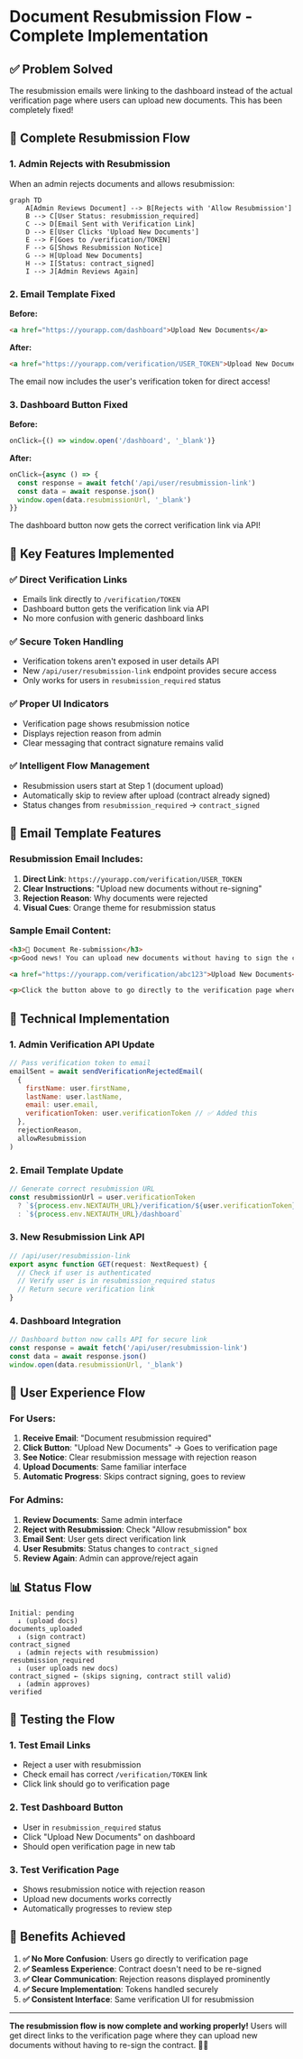 # Document Resubmission Flow - Complete Implementation

## ✅ **Problem Solved**

The resubmission emails were linking to the dashboard instead of the actual verification page where users can upload new documents. This has been completely fixed!

## 🔄 **Complete Resubmission Flow**

### 1. **Admin Rejects with Resubmission**
When an admin rejects documents and allows resubmission:

```mermaid
graph TD
    A[Admin Reviews Document] --> B[Rejects with 'Allow Resubmission']
    B --> C[User Status: resubmission_required]
    C --> D[Email Sent with Verification Link]
    D --> E[User Clicks 'Upload New Documents']
    E --> F[Goes to /verification/TOKEN]
    F --> G[Shows Resubmission Notice]
    G --> H[Upload New Documents]
    H --> I[Status: contract_signed]
    I --> J[Admin Reviews Again]
```

### 2. **Email Template Fixed**

**Before:**
```html
<a href="https://yourapp.com/dashboard">Upload New Documents</a>
```

**After:**
```html
<a href="https://yourapp.com/verification/USER_TOKEN">Upload New Documents</a>
```

The email now includes the user's verification token for direct access!

### 3. **Dashboard Button Fixed**

**Before:**
```javascript
onClick={() => window.open('/dashboard', '_blank')}
```

**After:**
```javascript
onClick={async () => {
  const response = await fetch('/api/user/resubmission-link')
  const data = await response.json()
  window.open(data.resubmissionUrl, '_blank')
}}
```

The dashboard button now gets the correct verification link via API!

## 🎯 **Key Features Implemented**

### ✅ **Direct Verification Links**
- Emails link directly to `/verification/TOKEN`
- Dashboard button gets the verification link via API
- No more confusion with generic dashboard links

### ✅ **Secure Token Handling**
- Verification tokens aren't exposed in user details API
- New `/api/user/resubmission-link` endpoint provides secure access
- Only works for users in `resubmission_required` status

### ✅ **Proper UI Indicators**
- Verification page shows resubmission notice
- Displays rejection reason from admin
- Clear messaging that contract signature remains valid

### ✅ **Intelligent Flow Management**
- Resubmission users start at Step 1 (document upload)
- Automatically skip to review after upload (contract already signed)
- Status changes from `resubmission_required` → `contract_signed`

## 📧 **Email Template Features**

### **Resubmission Email Includes:**
1. **Direct Link**: `https://yourapp.com/verification/USER_TOKEN`
2. **Clear Instructions**: "Upload new documents without re-signing"
3. **Rejection Reason**: Why documents were rejected
4. **Visual Cues**: Orange theme for resubmission status

### **Sample Email Content:**
```html
<h3>📝 Document Re-submission</h3>
<p>Good news! You can upload new documents without having to sign the contract again. Your previous contract signature remains valid.</p>

<a href="https://yourapp.com/verification/abc123">Upload New Documents</a>

<p>Click the button above to go directly to the verification page where you can upload your updated documents.</p>
```

## 🔧 **Technical Implementation**

### **1. Admin Verification API Update**
```javascript
// Pass verification token to email
emailSent = await sendVerificationRejectedEmail(
  {
    firstName: user.firstName,
    lastName: user.lastName,
    email: user.email,
    verificationToken: user.verificationToken // ✅ Added this
  },
  rejectionReason,
  allowResubmission
)
```

### **2. Email Template Update**
```javascript
// Generate correct resubmission URL
const resubmissionUrl = user.verificationToken 
  ? `${process.env.NEXTAUTH_URL}/verification/${user.verificationToken}`
  : `${process.env.NEXTAUTH_URL}/dashboard`
```

### **3. New Resubmission Link API**
```javascript
// /api/user/resubmission-link
export async function GET(request: NextRequest) {
  // Check if user is authenticated
  // Verify user is in resubmission_required status
  // Return secure verification link
}
```

### **4. Dashboard Integration**
```javascript
// Dashboard button now calls API for secure link
const response = await fetch('/api/user/resubmission-link')
const data = await response.json()
window.open(data.resubmissionUrl, '_blank')
```

## 🎯 **User Experience Flow**

### **For Users:**
1. **Receive Email**: "Document resubmission required"
2. **Click Button**: "Upload New Documents" → Goes to verification page
3. **See Notice**: Clear resubmission message with rejection reason
4. **Upload Documents**: Same familiar interface
5. **Automatic Progress**: Skips contract signing, goes to review

### **For Admins:**
1. **Review Documents**: Same admin interface
2. **Reject with Resubmission**: Check "Allow resubmission" box
3. **Email Sent**: User gets direct verification link
4. **User Resubmits**: Status changes to `contract_signed`
5. **Review Again**: Admin can approve/reject again

## 📊 **Status Flow**

```
Initial: pending
  ↓ (upload docs)
documents_uploaded
  ↓ (sign contract)
contract_signed
  ↓ (admin rejects with resubmission)
resubmission_required
  ↓ (user uploads new docs)
contract_signed ← (skips signing, contract still valid)
  ↓ (admin approves)
verified
```

## 🚀 **Testing the Flow**

### **1. Test Email Links**
- Reject a user with resubmission
- Check email has correct `/verification/TOKEN` link
- Click link should go to verification page

### **2. Test Dashboard Button**
- User in `resubmission_required` status
- Click "Upload New Documents" on dashboard
- Should open verification page in new tab

### **3. Test Verification Page**
- Shows resubmission notice with rejection reason
- Upload new documents works correctly
- Automatically progresses to review step

## 🎉 **Benefits Achieved**

1. **✅ No More Confusion**: Users go directly to verification page
2. **✅ Seamless Experience**: Contract doesn't need to be re-signed
3. **✅ Clear Communication**: Rejection reasons displayed prominently
4. **✅ Secure Implementation**: Tokens handled securely
5. **✅ Consistent Interface**: Same verification UI for resubmission

---

**The resubmission flow is now complete and working properly!** Users will get direct links to the verification page where they can upload new documents without having to re-sign the contract. 📄✅